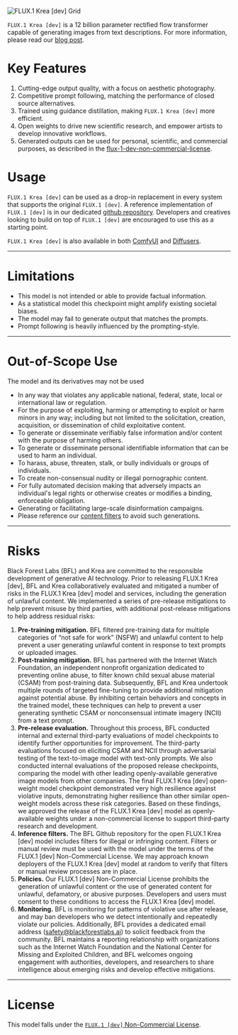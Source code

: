 ![FLUX.1 Krea [dev] Grid](../assets/flux-1-krea-dev-grid.png)

`FLUX.1 Krea [dev]` is a 12 billion parameter rectified flow transformer capable of generating images from text descriptions.
For more information, please read our [blog post](https://bfl.ai/announcements/flux-1-krea-dev).


# Key Features
1. Cutting-edge output quality, with a focus on aesthetic photography.
2. Competitive prompt following, matching the performance of closed source alternatives.
3. Trained using guidance distillation, making `FLUX.1 Krea [dev]` more efficient.
4. Open weights to drive new scientific research, and empower artists to develop innovative workflows.
5. Generated outputs can be used for personal, scientific, and commercial purposes, as described in the [flux-1-dev-non-commercial-license](https://github.com/black-forest-labs/flux/blob/main/model_licenses/LICENSE-FLUX1-dev).

# Usage
`FLUX.1 Krea [dev]` can be used as a drop-in replacement in every system that supports the original `FLUX.1 [dev]`.
A reference implementation of `FLUX.1 [dev]` is in our dedicated [github repository](https://github.com/black-forest-labs/flux).
Developers and creatives looking to build on top of `FLUX.1 [dev]` are encouraged to use this as a starting point.

`FLUX.1 Krea [dev]` is also available in both [ComfyUI](https://github.com/comfyanonymous/ComfyUI) and [Diffusers](https://github.com/huggingface/diffusers).

---

# Limitations
- This model is not intended or able to provide factual information.
- As a statistical model this checkpoint might amplify existing societal biases.
- The model may fail to generate output that matches the prompts.
- Prompt following is heavily influenced by the prompting-style.

---

# Out-of-Scope Use
The model and its derivatives may not be used

- In any way that violates any applicable national, federal, state, local or international law or regulation.
- For the purpose of exploiting, harming or attempting to exploit or harm minors in any way; including but not limited to the solicitation, creation, acquisition, or dissemination of child exploitative content.
- To generate or disseminate verifiably false information and/or content with the purpose of harming others.
- To generate or disseminate personal identifiable information that can be used to harm an individual.
- To harass, abuse, threaten, stalk, or bully individuals or groups of individuals.
- To create non-consensual nudity or illegal pornographic content.
- For fully automated decision making that adversely impacts an individual's legal rights or otherwise creates or modifies a binding, enforceable obligation.
- Generating or facilitating large-scale disinformation campaigns.
- Please reference our [content filters](https://github.com/black-forest-labs/flux/blob/main/src/flux/content_filters.py) to avoid such generations.

---

# Risks 

Black Forest Labs (BFL) and Krea are committed to the responsible development of generative AI technology. Prior to releasing FLUX.1 Krea [dev], BFL and Krea collaboratively evaluated and mitigated a number of risks in the FLUX.1 Krea [dev]  model and services, including the generation of unlawful content. We implemented a series of pre-release mitigations to help prevent misuse by third parties, with additional post-release mitigations to help address residual risks:
1. **Pre-training mitigation.** BFL filtered pre-training data for multiple categories of “not safe for work” (NSFW) and unlawful content to help prevent a user generating unlawful content in response to text prompts or uploaded images.
2. **Post-training mitigation.** BFL has partnered with the Internet Watch Foundation, an independent nonprofit organization dedicated to preventing online abuse, to filter known child sexual abuse material (CSAM) from post-training data. Subsequently, BFL and Krea undertook multiple rounds of targeted fine-tuning to provide additional mitigation against potential abuse. By inhibiting certain behaviors and concepts in the trained model, these techniques can help to prevent a user generating synthetic CSAM or nonconsensual intimate imagery (NCII) from a text prompt.
3. **Pre-release evaluation.** Throughout this process, BFL conducted internal and external third-party evaluations of model checkpoints to identify further opportunities for improvement. The third-party evaluations focused on eliciting CSAM and NCII through adversarial testing of the text-to-image model with text-only prompts. We also conducted internal evaluations of the proposed release checkpoints, comparing the model with other leading openly-available generative image models from other companies. The final FLUX.1 Krea [dev] open-weight model checkpoint demonstrated very high resilience against violative inputs, demonstrating higher resilience than other similar open-weight models across these risk categories.  Based on these findings, we approved the release of the FLUX.1 Krea [dev] model as openly-available weights under a non-commercial license to support third-party research and development.
4. **Inference filters.** The BFL Github repository for the open FLUX.1 Krea [dev] model includes filters for illegal or infringing content. Filters or manual review must be used with the model under the terms of the FLUX.1 [dev] Non-Commercial License. We may approach known deployers of the FLUX.1 Krea [dev] model at random to verify that filters or manual review processes are in place.
5. **Policies.** Our FLUX.1 [dev] Non-Commercial License prohibits the generation of unlawful content or the use of generated content for unlawful, defamatory, or abusive purposes. Developers and users must consent to these conditions to access the FLUX.1 Krea [dev] model.
6. **Monitoring.** BFL is monitoring for patterns of violative use after release, and may ban developers who we detect intentionally and repeatedly violate our policies. Additionally, BFL provides a dedicated email address (safety@blackforestlabs.ai) to solicit feedback from the community. BFL maintains a reporting relationship with organizations such as the Internet Watch Foundation and the National Center for Missing and Exploited Children, and BFL welcomes ongoing engagement with authorities, developers, and researchers to share intelligence about emerging risks and develop effective mitigations.

---

# License
This model falls under the [`FLUX.1 [dev]` Non-Commercial License](https://huggingface.co/black-forest-labs/FLUX.1-dev/blob/main/LICENSE.md).
